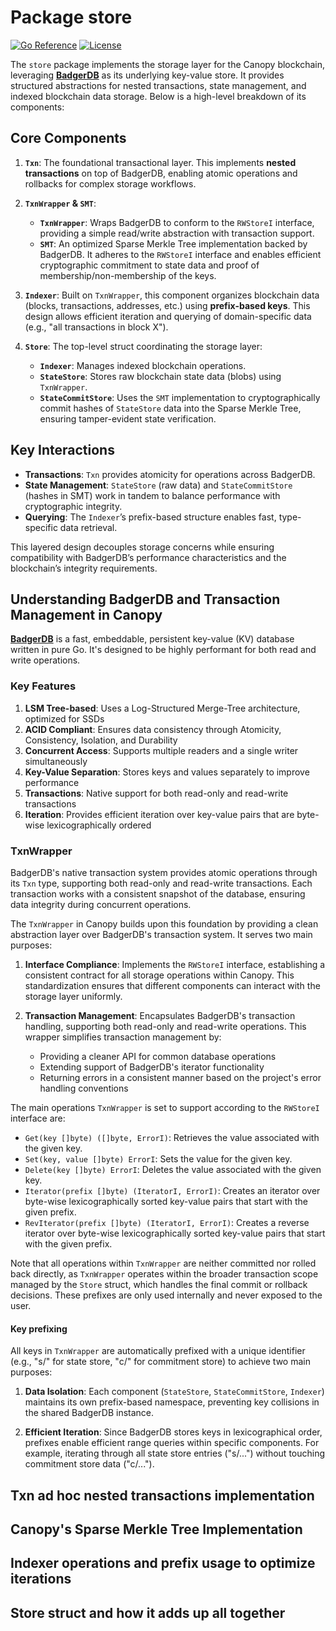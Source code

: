 # Package store

[![Go Reference](https://pkg.go.dev/badge/github.com/canopy/canopy-network.svg)](https://pkg.go.dev/github.com/canopy-network/canopy/store)
[![License](https://img.shields.io/github/license/canopy-network/canopy)](https://github.com/canopy/canopy-network/blob/main/LICENSE)

The `store` package implements the storage layer for the Canopy blockchain, leveraging
**[BadgerDB](https://github.com/hypermodeinc/badger)** as its underlying key-value store. It
provides structured abstractions for nested transactions, state management, and indexed blockchain
data storage. Below is a high-level breakdown of its components:

## **Core Components**

1. **`Txn`**: The foundational transactional layer. This implements **nested transactions** on top
   of BadgerDB, enabling atomic operations and rollbacks for complex storage workflows.

2. **`TxnWrapper` & `SMT`**:
   - **`TxnWrapper`**: Wraps BadgerDB to conform to the `RWStoreI` interface, providing a simple
     read/write abstraction with transaction support.
   - **`SMT`**: An optimized Sparse Merkle Tree implementation backed by BadgerDB. It adheres to the
     `RWStoreI` interface and enables efficient cryptographic commitment to state data and proof of
     membership/non-membership of the keys.

3. **`Indexer`**: Built on `TxnWrapper`, this component organizes blockchain data (blocks,
   transactions, addresses, etc.) using **prefix-based keys**. This design allows efficient
   iteration and querying of domain-specific data (e.g., "all transactions in block X").

4. **`Store`**: The top-level struct coordinating the storage layer:
   - **`Indexer`**: Manages indexed blockchain operations.
   - **`StateStore`**: Stores raw blockchain state data (blobs) using `TxnWrapper`.
   - **`StateCommitStore`**: Uses the `SMT` implementation to cryptographically commit hashes of
     `StateStore` data into the Sparse Merkle Tree, ensuring tamper-evident state verification.

## **Key Interactions**

- **Transactions**: `Txn` provides atomicity for operations across BadgerDB.
- **State Management**: `StateStore` (raw data) and `StateCommitStore` (hashes in SMT) work in
  tandem to balance performance with cryptographic integrity.
- **Querying**: The `Indexer`’s prefix-based structure enables fast, type-specific data retrieval.

This layered design decouples storage concerns while ensuring compatibility with BadgerDB’s
performance characteristics and the blockchain’s integrity requirements.

## Understanding BadgerDB and Transaction Management in Canopy

**[BadgerDB](https://github.com/hypermodeinc/badger)** is a fast, embeddable, persistent key-value
(KV) database written in pure Go. It's designed to be highly performant for both read and write
operations.

### Key Features

1. **LSM Tree-based**: Uses a Log-Structured Merge-Tree architecture, optimized for SSDs
2. **ACID Compliant**: Ensures data consistency through Atomicity, Consistency, Isolation, and
   Durability
3. **Concurrent Access**: Supports multiple readers and a single writer simultaneously
4. **Key-Value Separation**: Stores keys and values separately to improve performance
5. **Transactions**: Native support for both read-only and read-write transactions
6. **Iteration**: Provides efficient iteration over key-value pairs that are byte-wise
   lexicographically ordered

### TxnWrapper

BadgerDB's native transaction system provides atomic operations through its `Txn` type, supporting
both read-only and read-write transactions. Each transaction works with a consistent snapshot of the
database, ensuring data integrity during concurrent operations.

The `TxnWrapper` in Canopy builds upon this foundation by providing a clean abstraction layer over
BadgerDB's transaction system. It serves two main purposes:

1. **Interface Compliance**: Implements the `RWStoreI` interface, establishing a consistent contract
   for all storage operations within Canopy. This standardization ensures that different components
   can interact with the storage layer uniformly.

2. **Transaction Management**: Encapsulates BadgerDB's transaction handling, supporting both
   read-only and read-write operations. This wrapper simplifies transaction management by:
   - Providing a cleaner API for common database operations
   - Extending support of BadgerDB's iterator functionality
   - Returning errors in a consistent manner based on the project's error handling conventions

The main operations `TxnWrapper` is set to support according to the `RWStoreI` interface are:

- `Get(key []byte) ([]byte, ErrorI)`: Retrieves the value associated with the given key.
- `Set(key, value []byte) ErrorI`: Sets the value for the given key.
- `Delete(key []byte) ErrorI`: Deletes the value associated with the given key.
- `Iterator(prefix []byte) (IteratorI, ErrorI)`: Creates an iterator over byte-wise
  lexicographically sorted key-value pairs that start with the given prefix.
- `RevIterator(prefix []byte) (IteratorI, ErrorI)`: Creates a reverse iterator over byte-wise
  lexicographically sorted key-value pairs that start with the given prefix.

Note that all operations within `TxnWrapper` are neither committed nor rolled back directly, as
`TxnWrapper` operates within the broader transaction scope managed by the `Store` struct, which
handles the final commit or rollback decisions. These prefixes are only used internally and never
exposed to the user.

#### Key prefixing

All keys in `TxnWrapper` are automatically prefixed with a unique identifier (e.g., "s/" for state
store, "c/" for commitment store) to achieve two main purposes:

1. **Data Isolation**: Each component (`StateStore`, `StateCommitStore`, `Indexer`) maintains its own
   prefix-based namespace, preventing key collisions in the shared BadgerDB instance.

2. **Efficient Iteration**: Since BadgerDB stores keys in lexicographical order, prefixes enable
   efficient range queries within specific components. For example, iterating through all state
   store entries ("s/...") without touching commitment store data ("c/...").

## Txn ad hoc nested transactions implementation

## Canopy's Sparse Merkle Tree Implementation

## Indexer operations and prefix usage to optimize iterations

## Store struct and how it adds up all together
